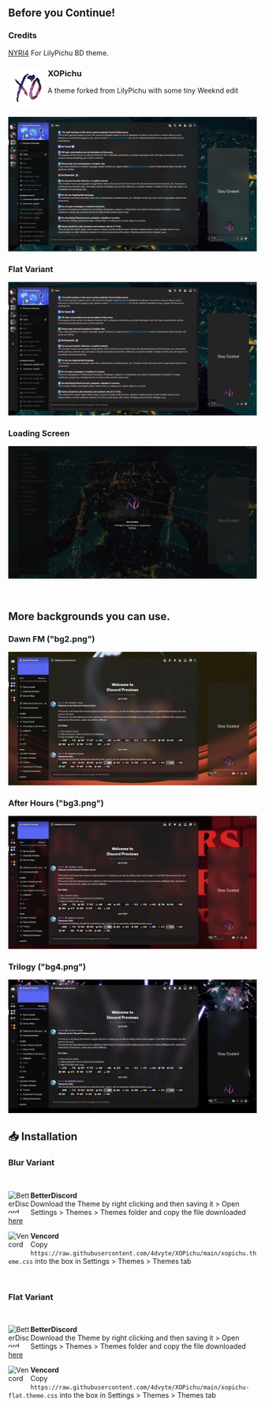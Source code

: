 ## Before you Continue!
### Credits
[NYRI4](https://github.com/NYRI4/LilyPichu) For LilyPichu BD theme.

<div align="left">
  <img align="left" src="https://raw.githubusercontent.com/4dvyte/XOPichu/main/assets/xo-mini.png" alt="Logo" width="80" height="80">

  <h3 align="left">XOPichu</h3>
  <p align="left">A theme forked from LilyPichu with some tiny Weeknd edit</p>

  <br/>

![Preview](https://raw.githubusercontent.com/4dvyte/XOPichu/main/assets/preview.png)

### Flat Variant

![Preview](https://raw.githubusercontent.com/4dvyte/XOPichu/main/assets/preview-flat.png)

### Loading Screen

![Preview](https://raw.githubusercontent.com/4dvyte/XOPichu/main/assets/loading.png)

</div>
<br/>

## More backgrounds you can use.

### Dawn FM ("bg2.png")

![Preview](https://raw.githubusercontent.com/4dvyte/XOPichu/main/assets/preview-dawnfm.png)

### After Hours ("bg3.png")

![Preview](https://raw.githubusercontent.com/4dvyte/XOPichu/main/assets/preview-afterhours.png)

### Trilogy ("bg4.png")

![Preview](https://raw.githubusercontent.com/4dvyte/XOPichu/main/assets/preview-trilogy.png)

## 📥 Installation

### Blur Variant
<br/>
<div align="left">
    <img align="left" src="https://i.imgur.com/LPH05EO.png" alt="BetterDiscord" width="45" height="45">
    <b><p align="left">BetterDiscord</b>
    <br/>Download the Theme by right clicking and then saving it > Open Settings > Themes > Themes folder and copy the file downloaded <a href="https://raw.githubusercontent.com/4dvyte/XOPichu/main/xopichu.theme.css">here</a></p>
</div>

<div align="left">
    <img align="left" src="https://i.imgur.com/fXYKU5q.png" alt="Vencord" width="45" height="45">
    <b><p align="left">Vencord</b>
    <br/>Copy <code>https://raw.githubusercontent.com/4dvyte/XOPichu/main/xopichu.theme.css</code> into the box in Settings > Themes > Themes tab</p>
</div><br/>

### Flat Variant
<br/>
<div align="left">
    <img align="left" src="https://i.imgur.com/LPH05EO.png" alt="BetterDiscord" width="45" height="45">
    <b><p align="left">BetterDiscord</b>
    <br/>Download the Theme by right clicking and then saving it > Open Settings > Themes > Themes folder and copy the file downloaded <a href="https://raw.githubusercontent.com/4dvyte/XOPichu/main/xopichu-flat.theme.css">here</a></p>
</div>

<div align="left">
    <img align="left" src="https://i.imgur.com/fXYKU5q.png" alt="Vencord" width="45" height="45">
    <b><p align="left">Vencord</b>
    <br/>Copy <code>https://raw.githubusercontent.com/4dvyte/XOPichu/main/xopichu-flat.theme.css</code> into the box in Settings > Themes > Themes tab</p>
</div><br/>

